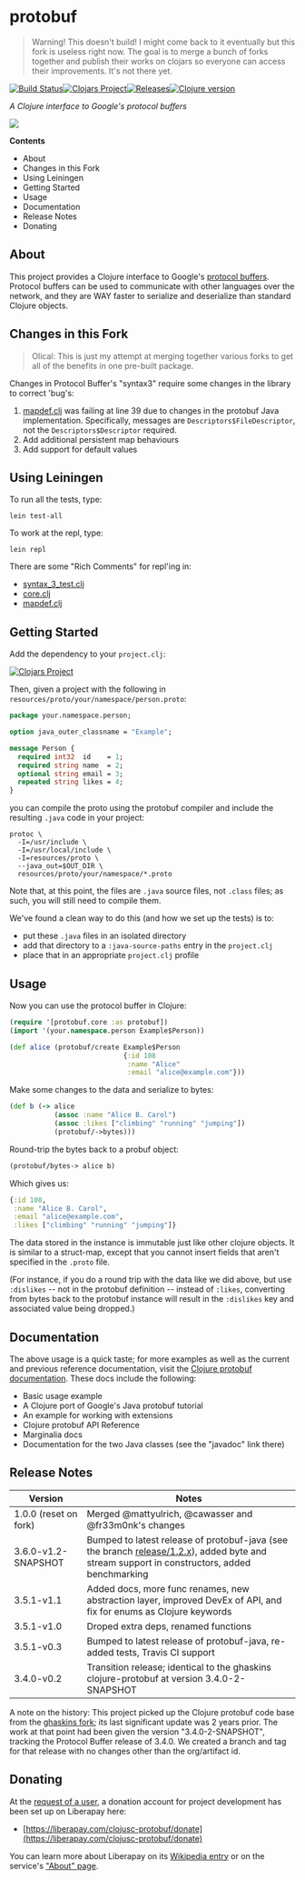 # protobuf

> Warning! This doesn't build! I might come back to it eventually but this fork is useless right now. The goal is to merge a bunch of forks together and publish their works on clojars so everyone can access their improvements. It's not there yet.

[![Build Status][travis-badge]][travis][![Clojars Project][clojars-badge]][clojars][![Releases][tag-badge]][tag][![Clojure version][clojure-v]](project.clj)

*A Clojure interface to Google's protocol buffers*

[![][logo]][logo-large]

**Contents**

* About
* Changes in this Fork
* Using Leiningen
* Getting Started
* Usage
* Documentation
* Release Notes
* Donating

## About

This project provides a Clojure interface to Google's
[protocol buffers](http://code.google.com/p/protobuf). Protocol buffers can be
used to communicate with other languages over the network, and they are WAY
faster to serialize and deserialize than standard Clojure objects.

## Changes in this Fork

> Olical: This is just my attempt at merging together various forks to get all of the benefits in one pre-built package.

Changes in Protocol Buffer's "syntax3" require some changes in the library to correct 'bug's:

1. [mapdef.clj](src/clj/protobuf/impl/flatland/mapdef.clj) was failing at line 39 due to changes in the protobuf Java implementation. Specifically, messages are `Descriptors$FileDescriptor`, not the `Descriptors$Descriptor` required.
2. Add additional persistent map behaviours
3. Add support for default values


## Using Leiningen

To run all the tests, type:

    lein test-all

To work at the repl, type:

    lein repl

There are some "Rich Comments" for repl'ing in:

* [syntax_3_test.clj](test/protobuf/examples/syntax_3_test.clj)
* [core.clj](src/clj/protobuf/core.clj)
* [mapdef.clj](src/clj/protobuf/impl/flatland/mapdef.clj)

## Getting Started

Add the dependency to your `project.clj`:

[![Clojars Project][clojars-badge]][clojars]

Then, given a project with the following in `resources/proto/your/namespace/person.proto`:

```proto
package your.namespace.person;

option java_outer_classname = "Example";

message Person {
  required int32  id    = 1;
  required string name  = 2;
  optional string email = 3;
  repeated string likes = 4;
}
```

you can compile the proto using the protobuf compiler and include the resulting
`.java` code in your project:

```shell
protoc \
  -I=/usr/include \
  -I=/usr/local/include \
  -I=resources/proto \
  --java_out=$OUT_DIR \
  resources/proto/your/namespace/*.proto
```

Note that, at this point, the files are `.java` source files, not `.class`
files; as such, you will still need to compile them.

We've found a clean way to do this (and how we set up the tests) is to:

* put these `.java` files in an isolated directory
* add that directory to a `:java-source-paths` entry in the `project.clj`
* place that in an appropriate `project.clj` profile


## Usage

Now you can use the protocol buffer in Clojure:

```clojure
(require '[protobuf.core :as protobuf])
(import '(your.namespace.person Example$Person))

(def alice (protobuf/create Example$Person
                            {:id 108
                             :name "Alice"
                             :email "alice@example.com"}))
```

Make some changes to the data and serialize to bytes:

```clj
(def b (-> alice
           (assoc :name "Alice B. Carol")
           (assoc :likes ["climbing" "running" "jumping"])
           (protobuf/->bytes)))
```

Round-trip the bytes back to a probuf object:

```clj
(protobuf/bytes-> alice b)
```

Which gives us:

```clj
{:id 108,
 :name "Alice B. Carol",
 :email "alice@example.com",
 :likes ["climbing" "running" "jumping"]}
```

The data stored in the instance is immutable just like other clojure objects.
It is similar to a struct-map, except that you cannot insert fields that aren't
specified in the `.proto` file.

(For instance, if you do a round trip with the data like we did above, but use
`:dislikes` -- not in the protobuf definition -- instead of `:likes`,
converting from bytes back to the protobuf instance will result in the
`:dislikes` key and associated value being dropped.)


## Documentation

The above usage is a quick taste; for more examples as well as the current and
previous reference documentation, visit the
[Clojure protobuf documentation][docs]. These docs include the following:

* Basic usage example
* A Clojure port of Google's Java protobuf tutorial
* An example for working with extensions
* Clojure protobuf API Reference
* Marginalia docs
* Documentation for the two Java classes (see the "javadoc" link there)


## Release Notes

| Version               | Notes
|-----------------------|------------------------------------------------------
| 1.0.0 (reset on fork) | Merged @mattyulrich, @cawasser and @fr33m0nk's changes
| 3.6.0-v1.2-SNAPSHOT   | Bumped to latest release of protobuf-java (see the branch [release/1.2.x](https://github.com/clojusc/protobuf/tree/release/1.2.x)), added byte and stream support in constructors, added benchmarking
| 3.5.1-v1.1            | Added docs, more func renames, new abstraction layer, improved DevEx of API, and fix for enums as Clojure keywords
| 3.5.1-v1.0            | Droped extra deps, renamed functions
| 3.5.1-v0.3            | Bumped to latest release of protobuf-java, re-added tests, Travis CI support
| 3.4.0-v0.2            | Transition release; identical to the ghaskins clojure-protobuf at version  3.4.0-2-SNAPSHOT

A note on the history: This project picked up the Clojure protobuf code base
from the [ghaskins fork](https://github.com/ghaskins/clojure-protobuf); its
last significant update was 2 years prior. The work at that point had been
given the version "3.4.0-2-SNAPSHOT", tracking the Protocol Buffer release of
3.4.0. We created a branch and tag for that release with no changes other than
the org/artifact id.


## Donating

At the [request of a user][donation-request], a donation account for project
development has been set up on Liberapay here:

* [https://liberapay.com/clojusc-protobuf/donate](https://liberapay.com/clojusc-protobuf/donate)

You can learn more about Liberapay on its [Wikipedia entry][libera-wiki] or on the
service's ["About" page][libera-about].


<!-- Named page links below: /-->

[travis]: https://travis-ci.org/clojusc/protobuf
[travis-badge]: https://travis-ci.org/clojusc/protobuf.png?branch=master
[deps]: http://jarkeeper.com/clojusc/protobuf
[deps-badge]: http://jarkeeper.com/clojusc/protobuf/status.svg
[logo]: ux-resources/images/google-protocol-buffer-small.png
[logo-large]: ux-resources/images/google-protocol-buffer.png
[tag-badge]: https://img.shields.io/github/tag/clojusc/protobuf.svg
[tag]: https://github.com/clojusc/protobuf/tags
[clojure-v]: https://img.shields.io/badge/clojure-1.8.0-blue.svg
[clojars]: https://clojars.org/clojusc/protobuf
[clojars-badge]: https://img.shields.io/clojars/v/clojusc/protobuf.svg
[docs]: https://clojusc.github.io/protobuf
[donation-request]: https://github.com/clojusc/protobuf/issues/29
[libera-wiki]: https://en.wikipedia.org/wiki/Liberapay
[libera-about]: https://liberapay.com/about/
